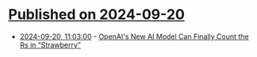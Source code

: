 # [Published on 2024-09-20](index.md)

* [2024-09-20, 11:03:00](https://soylentnews.org/article.pl?sid=24/09/19/034206&from=rss) - [OpenAI's New AI Model Can Finally Count the Rs in “Strawberry”](https://soylentnews.org/article.pl?sid=24/09/19/034206&from=rss)
